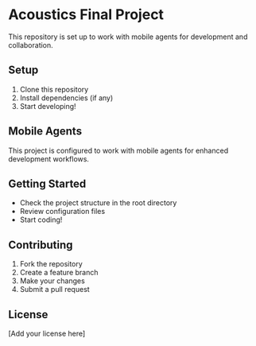 # Acoustics Final Project

This repository is set up to work with mobile agents for development and collaboration.

## Setup

1. Clone this repository
2. Install dependencies (if any)
3. Start developing!

## Mobile Agents

This project is configured to work with mobile agents for enhanced development workflows.

## Getting Started

- Check the project structure in the root directory
- Review configuration files
- Start coding!

## Contributing

1. Fork the repository
2. Create a feature branch
3. Make your changes
4. Submit a pull request

## License

[Add your license here]
